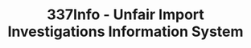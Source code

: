 ---
layout: default
bigquery: https://console.cloud.google.com/bigquery?p=patents-public-data&d=usitc_investigations&page=dataset&project=sheets-management-319211
citation: US International Trade Commission 337Info Unfair Import Investigations Information
  System
contributors: US International Trade Comission
cost: None
description: US International Trade Commission 337Info Unfair Import Investigations
  Information System contains data on investigations done under Section 337. Section
  337 declares the infringement of certain statutory intellectual property rights
  and other forms of unfair competition in import trade to be unlawful practices.
  Most Section 337 investigations involve allegations of patent or registered trademark
  infringement.
documentation: FAQ and tutorial available on the site
last_edit: 04/05/2022, 11:50:11
location: https://pubapps2.usitc.gov/337external/
maintained_by: US International Trade Comission
schema_fields:
- internalRemand
- aljAssigned
- title
- htsNumbers
- ouiiParticipation
- startDateMarkmanHearing
- actualStartDateEvidHear
- currentActiveALJ
- id
- investigationNo
- actualEndDateEvidHear
- gcAttorney
- currentStatus
- lastUpdated
- dateCreated
- scheduledEndDateEvidHear
- dateOfPublicationFrNotice
- reportingRequirements
- issueDateOtherNonFinal
- teoProceedingInvolved
- patentNumber
- targetDate
- investigationTermDate
- teoIdDueDate
- copyrightNumbers
- cafcAppeals
- ouiiAttorney
- publication_number
- docketNo
- teoReliefGranted
- finalIdOnViolationIssue
- teoIdIssueDate
- dateComplaintFiled
- respondent
- invUnfairAct
- finalIdOnViolationDue
- endDateMarkmanHearing
- finalDetNoViolation
- markmanHearing
- patentNumbers
- scheduledStartDateEvidHear
- trademarkNumbers
- complainant
- finalDetViolation
- investigationType
shortname: unfair_import_investigations
tags:
- import
- legal
- trade
timeframe: 2008-2021 (prior to 2008 downloadable as a JSON file)
title: 337Info - Unfair Import Investigations Information System
uuid: 2721f5ec-e599-4890-9265-9706719fc71e
---